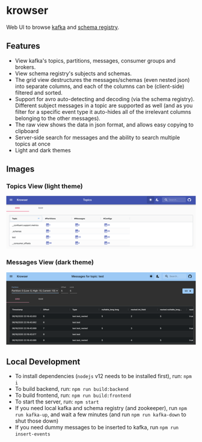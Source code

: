 # krowser

Web UI to browse [kafka](https://kafka.apache.org/) and [schema registry](https://docs.confluent.io/current/schema-registry/index.html).

## Features

- View kafka's topics, partitions, messages, consumer groups and brokers.
- View schema registry's subjects and schemas.
- The grid view destructures the messages/schemas (even nested json) into separate columns, and each of the columns can be (client-side) filtered and sorted.
- Support for avro auto-detecting and decoding (via the schema registry). Different subject messages in a topic are supported as well (and as you filter for a specific event type it auto-hides all of the irrelevant columns belonging to the other messages).
- The raw view shows the data in json format, and allows easy copying to clipboard
- Server-side search for messages and the ability to search multiple topics at once
- Light and dark themes

## Images

### Topics View (light theme)

![Topics View (light theme)](./docs/images/topics.png "Topics View (light theme)")

### Messages View (dark theme)

![Messages View (dark theme)](/docs/images/messages.png "Messages View (dark theme)")


## Local Development

- To install dependencies (`nodejs` v12 needs to be installed first), run: `npm i`
- To build backend, run: `npm run build:backend`
- To build frontend, run: `npm run build:frontend`
- To start the server, run: `npm start`
- If you need local kafka and schema registry (and zookeeper), run `npm run kafka-up`, and wait a few minutes (and run `npm run kafka-down` to shut those down)
- If you need dummy messages to be inserted to kafka, run `npm run insert-events`


